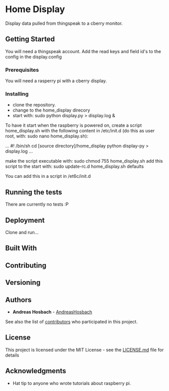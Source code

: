 # Home Display

Display data pulled from thingspeak to a cberry monitor.

## Getting Started

You will need a thingspeak account. 
Add the read keys and field id's to the config in the display.config


### Prerequisites

You will need a rasperry pi with a cberry display.


### Installing

- clone the repository.
- change to the home_display direcory
- start with: sudo python display.py > display.log &


To have it start when the raspberry is powered on, create a script home_display.sh with the following content in /etc/init.d (do this as user root, with: sudo nano home_display.sh):
 
 ...
 #! /bin/sh
 cd [source directory]/home_display
 python display-py > display.log
 ...
 
make the script executable with: sudo chmod 755 home_display.sh
add this script to the start with:  sudo update-rc.d home_display.sh defaults
 
You can add this in a script in /et6c/init.d 

## Running the tests

There are currently no tests :P


## Deployment

Clone and run...

## Built With


## Contributing


## Versioning


## Authors

* **Andreas Hosbach** - [AndreasHosbach](https://github.com/AndreasHosbach)

See also the list of [contributors](https://github.com/AndreasHosbach/home_display/contributors) who participated in this project.

## License

This project is licensed under the MIT License - see the [LICENSE.md](LICENSE.md) file for details

## Acknowledgments

* Hat tip to anyone who wrote tutorials about raspberry pi.
